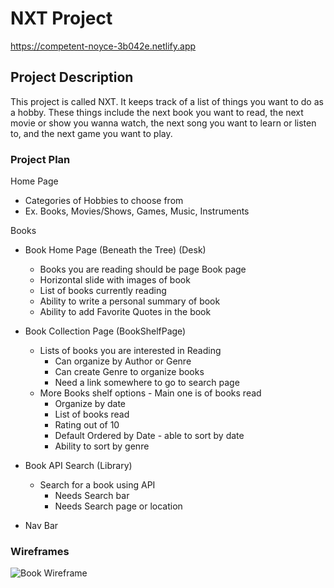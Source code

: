 # NXT Project

https://competent-noyce-3b042e.netlify.app

## Project Description

This project is called NXT.  It keeps track of a list of things you want to do as a hobby.  These things include the next book you want to read, the next movie or show you wanna watch, the next song you want to learn or listen to, and the next game you want to play.

### Project Plan

Home Page
* Categories of Hobbies to choose from
* Ex. Books, Movies/Shows, Games, Music, Instruments 
 
Books
* Book Home Page (Beneath the Tree) (Desk)
    * Books you are reading should be page Book page
    * Horizontal slide with images of book
    * List of books currently reading
    * Ability to write a personal summary of book
    * Ability to add Favorite Quotes in the book

* Book Collection Page (BookShelfPage)
    * Lists of books you are interested in Reading
        * Can organize by Author or Genre
        * Can create Genre to organize books
        * Need a link somewhere to go to search page 
    * More Books shelf options - Main one is of books read
        * Organize by date
        * List of books read
        * Rating out of 10
        * Default Ordered by Date - able to sort by date 
        * Ability to sort by genre
* Book API Search (Library)
    * Search for a book using API
        * Needs Search bar
        * Needs Search page or location
* Nav Bar

### Wireframes
![Book Wireframe](https://user-images.githubusercontent.com/95770704/154328016-ee1b1140-e565-4f7b-ad05-33c4e010feb5.png)

